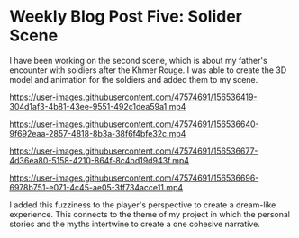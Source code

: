 
# Weekly Blog Post Five: Solider Scene

I have been working on the second scene, which is about my father's encounter with soldiers after the Khmer Rouge. I was able to create the 3D model and animation for the soldiers and added them to my scene. 

https://user-images.githubusercontent.com/47574691/156536419-304d1af3-4b81-43ee-9551-492c1dea59a1.mp4



https://user-images.githubusercontent.com/47574691/156536640-9f692eaa-2857-4818-8b3a-38f6f4bfe32c.mp4




https://user-images.githubusercontent.com/47574691/156536677-4d36ea80-5158-4210-864f-8c4bd19d943f.mp4




https://user-images.githubusercontent.com/47574691/156536696-6978b751-e071-4c45-ae05-3ff734acce11.mp4


I added this fuzziness to the player's perspective to create a dream-like experience. This connects to the theme of my project in which the personal stories and the myths intertwine to create a one cohesive narrative. 
